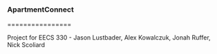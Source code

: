 ### ApartmentConnect
================

Project for EECS 330 - Jason Lustbader, Alex Kowalczuk, Jonah Ruffer, Nick Scoliard
